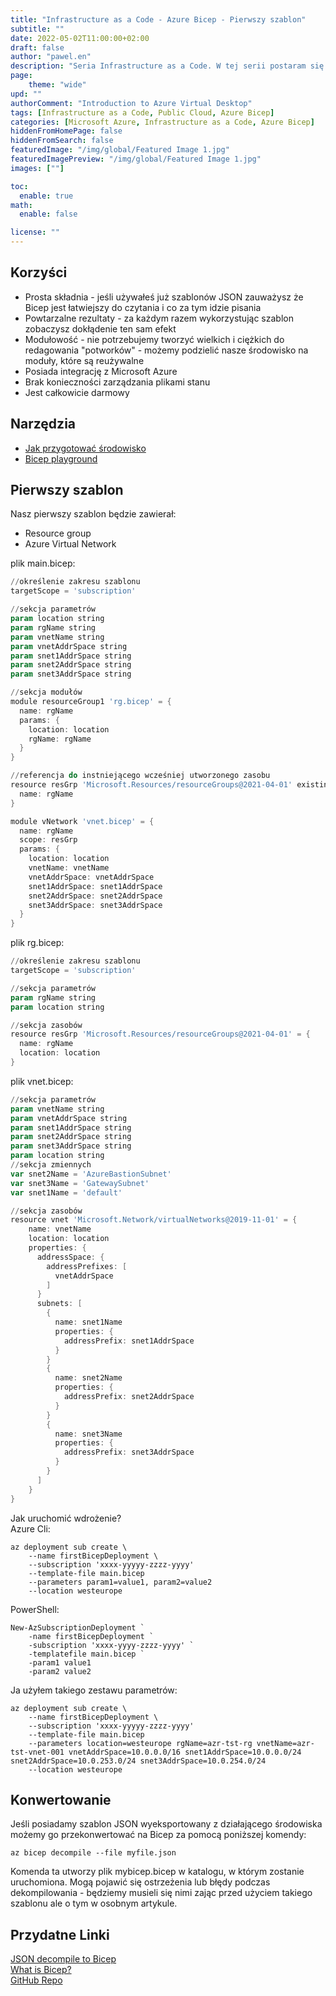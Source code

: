 ```yaml
---
title: "Infrastructure as a Code - Azure Bicep - Pierwszy szablon"
subtitle: ""
date: 2022-05-02T11:00:00+02:00
draft: false
author: "pawel.en"
description: "Seria Infrastructure as a Code. W tej serii postaram się przedstawić wszystkie aspekty pracy z IaaC od przygotowania środowiska do jego wykorzystania."
page:
    theme: "wide"
upd: ""
authorComment: "Introduction to Azure Virtual Desktop"
tags: [Infrastructure as a Code, Public Cloud, Azure Bicep]
categories: [Microsoft Azure, Infrastructure as a Code, Azure Bicep]
hiddenFromHomePage: false
hiddenFromSearch: false
featuredImage: "/img/global/Featured Image 1.jpg"
featuredImagePreview: "/img/global/Featured Image 1.jpg"
images: [""]

toc:
  enable: true
math:
  enable: false

license: ""
---
```


<!--more-->
## Korzyści

- Prosta składnia - jeśli używałeś już szablonów JSON zauważysz że Bicep jest łatwiejszy do czytania i co za tym idzie pisania
- Powtarzalne rezultaty - za każdym razem wykorzystując szablon zobaczysz dokłądenie ten sam efekt
- Modułowość - nie potrzebujemy tworzyć wielkich i ciężkich do redagowania "potworków" - możemy podzielić nasze środowisko na moduły, które są reużywalne
- Posiada integrację z Microsoft Azure
- Brak konieczności zarządzania plikami stanu
- Jest całkowicie darmowy

## Narzędzia

- [Jak przygotować środowisko](https://incloud.blog/environmentpreparationpart1/)
- [Bicep playground](https://bicepdemo.z22.web.core.windows.net/)

## Pierwszy szablon

Nasz pierwszy szablon będzie zawierał: 
- Resource group
- Azure Virtual Network

plik main.bicep:
```powershell
//określenie zakresu szablonu
targetScope = 'subscription'

//sekcja parametrów
param location string 
param rgName string
param vnetName string
param vnetAddrSpace string
param snet1AddrSpace string 
param snet2AddrSpace string
param snet3AddrSpace string  

//sekcja modułów
module resourceGroup1 'rg.bicep' = {
  name: rgName
  params: {
    location: location
    rgName: rgName
  }
}

//referencja do instniejącego wcześniej utworzonego zasobu
resource resGrp 'Microsoft.Resources/resourceGroups@2021-04-01' existing = {
  name: rgName
}

module vNetwork 'vnet.bicep' = {
  name: rgName
  scope: resGrp
  params: {
    location: location
    vnetName: vnetName
    vnetAddrSpace: vnetAddrSpace
    snet1AddrSpace: snet1AddrSpace
    snet2AddrSpace: snet2AddrSpace
    snet3AddrSpace: snet3AddrSpace
  }
}
```

plik rg.bicep:
```powershell
//określenie zakresu szablonu
targetScope = 'subscription'

//sekcja parametrów
param rgName string
param location string

//sekcja zasobów
resource resGrp 'Microsoft.Resources/resourceGroups@2021-04-01' = {
  name: rgName
  location: location
}
```

plik vnet.bicep:
```powershell
//sekcja parametrów
param vnetName string
param vnetAddrSpace string
param snet1AddrSpace string 
param snet2AddrSpace string
param snet3AddrSpace string  
param location string
//sekcja zmiennych
var snet2Name = 'AzureBastionSubnet'
var snet3Name = 'GatewaySubnet'
var snet1Name = 'default'

//sekcja zasobów
resource vnet 'Microsoft.Network/virtualNetworks@2019-11-01' = {
    name: vnetName
    location: location
    properties: {
      addressSpace: {
        addressPrefixes: [
          vnetAddrSpace
        ]
      }
      subnets: [
        {
          name: snet1Name
          properties: {
            addressPrefix: snet1AddrSpace
          }
        }
        {
          name: snet2Name
          properties: {
            addressPrefix: snet2AddrSpace
          }
        }
        {
          name: snet3Name
          properties: {
            addressPrefix: snet3AddrSpace
          }
        }
      ]
    }
}
```

Jak uruchomić wdrożenie? <br/>
Azure Cli:
```azurecli
az deployment sub create \
    --name firstBicepDeployment \
    --subscription 'xxxx-yyyyy-zzzz-yyyy'
    --template-file main.bicep
    --parameters param1=value1, param2=value2
    --location westeurope
```

PowerShell:
```azurepowershell
New-AzSubscriptionDeployment `
    -name firstBicepDeployment `
    -subscription 'xxxx-yyyy-zzzz-yyyy' `
    -templatefile main.bicep `
    -param1 value1 
    -param2 value2
```

Ja użyłem takiego zestawu parametrów: 
```azurecli
az deployment sub create \
    --name firstBicepDeployment \
    --subscription 'xxxx-yyyyy-zzzz-yyyy'
    --template-file main.bicep
    --parameters location=westeurope rgName=azr-tst-rg vnetName=azr-tst-vnet-001 vnetAddrSpace=10.0.0.0/16 snet1AddrSpace=10.0.0.0/24 snet2AddrSpace=10.0.253.0/24 snet3AddrSpace=10.0.254.0/24
    --location westeurope
```


## Konwertowanie

Jeśli posiadamy szablon JSON wyeksportowany z działającego środowiska możemy go przekonwertować na Bicep za pomocą poniższej komendy: 

```azurecli
az bicep decompile --file myfile.json
```

Komenda ta utworzy plik mybicep.bicep w katalogu, w którym zostanie uruchomiona. Mogą pojawić się ostrzeżenia lub błędy podczas dekompilowania - będziemy musieli się nimi zając przed użyciem takiego szablonu ale o tym w osobnym artykule.

## Przydatne Linki

[JSON decompile to Bicep](https://docs.microsoft.com/en-us/azure/azure-resource-manager/bicep/decompile?tabs=azure-cli)<br/>
[What is Bicep?](https://docs.microsoft.com/en-us/azure/azure-resource-manager/bicep/overview?tabs=bicep)<br/>
[GitHub Repo](https://github.com/pchylak/inCloud.blog/tree/main/IaaC/AzureBicepIntro)
